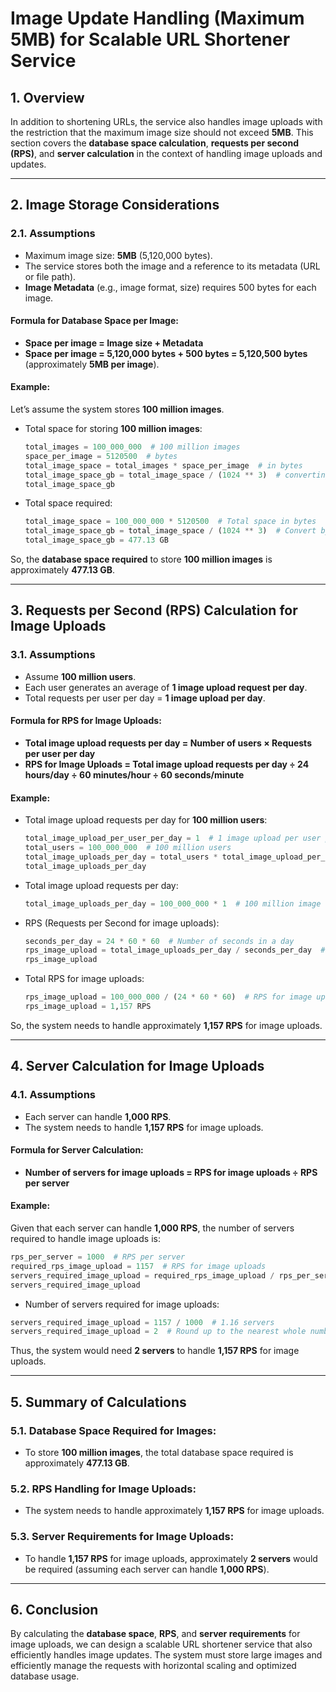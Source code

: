 
# Image Update Handling (Maximum 5MB) for Scalable URL Shortener Service

## 1. **Overview**
In addition to shortening URLs, the service also handles image uploads with the restriction that the maximum image size should not exceed **5MB**. This section covers the **database space calculation**, **requests per second (RPS)**, and **server calculation** in the context of handling image uploads and updates.

---

## 2. **Image Storage Considerations**

### 2.1. **Assumptions**
- Maximum image size: **5MB** (5,120,000 bytes).
- The service stores both the image and a reference to its metadata (URL or file path).
- **Image Metadata** (e.g., image format, size) requires 500 bytes for each image.

#### **Formula for Database Space per Image:**
- **Space per image = Image size + Metadata**
- **Space per image = 5,120,000 bytes + 500 bytes = 5,120,500 bytes** (approximately **5MB per image**).

#### **Example:**
Let’s assume the system stores **100 million images**.

- Total space for storing **100 million images**:
  
  ```python
  total_images = 100_000_000  # 100 million images
  space_per_image = 5120500  # bytes
  total_image_space = total_images * space_per_image  # in bytes
  total_image_space_gb = total_image_space / (1024 ** 3)  # converting to GB
  total_image_space_gb
  ```

- Total space required:

  ```python
  total_image_space = 100_000_000 * 5120500  # Total space in bytes
  total_image_space_gb = total_image_space / (1024 ** 3)  # Convert bytes to GB
  total_image_space_gb = 477.13 GB
  ```

So, the **database space required** to store **100 million images** is approximately **477.13 GB**.

---

## 3. **Requests per Second (RPS) Calculation for Image Uploads**

### 3.1. **Assumptions**
- Assume **100 million users**.
- Each user generates an average of **1 image upload request per day**.
- Total requests per user per day = **1 image upload per day**.

#### **Formula for RPS for Image Uploads:**
- **Total image upload requests per day = Number of users × Requests per user per day**
- **RPS for Image Uploads = Total image upload requests per day ÷ 24 hours/day ÷ 60 minutes/hour ÷ 60 seconds/minute**

#### **Example:**
- Total image upload requests per day for **100 million users**:

  ```python
  total_image_upload_per_user_per_day = 1  # 1 image upload per user per day
  total_users = 100_000_000  # 100 million users
  total_image_uploads_per_day = total_users * total_image_upload_per_user_per_day  # in requests
  total_image_uploads_per_day
  ```

- Total image upload requests per day:

  ```python
  total_image_uploads_per_day = 100_000_000 * 1  # 100 million image uploads per day
  ```

- RPS (Requests per Second for image uploads):

  ```python
  seconds_per_day = 24 * 60 * 60  # Number of seconds in a day
  rps_image_upload = total_image_uploads_per_day / seconds_per_day  # Requests per second
  rps_image_upload
  ```

- Total RPS for image uploads:

  ```python
  rps_image_upload = 100_000_000 / (24 * 60 * 60)  # RPS for image uploads
  rps_image_upload = 1,157 RPS
  ```

So, the system needs to handle approximately **1,157 RPS** for image uploads.

---

## 4. **Server Calculation for Image Uploads**

### 4.1. **Assumptions**
- Each server can handle **1,000 RPS**.
- The system needs to handle **1,157 RPS** for image uploads.

#### **Formula for Server Calculation:**
- **Number of servers for image uploads = RPS for image uploads ÷ RPS per server**

#### **Example:**
Given that each server can handle **1,000 RPS**, the number of servers required to handle image uploads is:

```python
rps_per_server = 1000  # RPS per server
required_rps_image_upload = 1157  # RPS for image uploads
servers_required_image_upload = required_rps_image_upload / rps_per_server  # Number of servers
servers_required_image_upload
```

- Number of servers required for image uploads:

```python
servers_required_image_upload = 1157 / 1000  # 1.16 servers
servers_required_image_upload = 2  # Round up to the nearest whole number
```

Thus, the system would need **2 servers** to handle **1,157 RPS** for image uploads.

---

## 5. **Summary of Calculations**

### 5.1. **Database Space Required for Images:**
- To store **100 million images**, the total database space required is approximately **477.13 GB**.

### 5.2. **RPS Handling for Image Uploads:**
- The system needs to handle approximately **1,157 RPS** for image uploads.

### 5.3. **Server Requirements for Image Uploads:**
- To handle **1,157 RPS** for image uploads, approximately **2 servers** would be required (assuming each server can handle **1,000 RPS**).

---

## 6. **Conclusion**

By calculating the **database space**, **RPS**, and **server requirements** for image uploads, we can design a scalable URL shortener service that also efficiently handles image updates. The system must store large images and efficiently manage the requests with horizontal scaling and optimized database usage.
